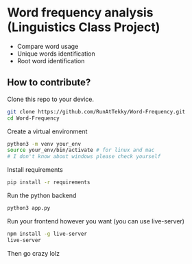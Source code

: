 # Word frequency analysis (Linguistics Class Project)
- Compare word usage
- Unique words identification
- Root word identification

## How to contribute?
Clone this repo to your device.

```bash
git clone https://github.com/RunAtTekky/Word-Frequency.git
cd Word-Frequency
```

Create a virtual environment
```bash
python3 -m venv your_env
source your_env/bin/activate # for linux and mac
# I don't know about windows please check yourself
```

Install requirements
```bash
pip install -r requirements
```

Run the python backend
```bash
python3 app.py
```

Run your frontend however you want (you can use live-server)
```bash
npm install -g live-server
live-server
```

Then go crazy lolz
